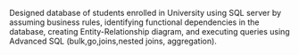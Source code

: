 Designed database of students enrolled in University using SQL server by assuming business rules, identifying functional dependencies in the database, creating Entity-Relationship diagram, and executing queries using Advanced SQL (bulk,go,joins,nested joins, aggregation).
